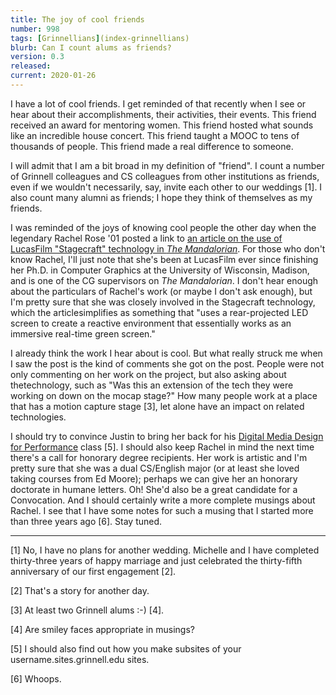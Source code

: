 ```yaml
---
title: The joy of cool friends
number: 998
tags: [Grinnellians](index-grinnellians)
blurb: Can I count alums as friends?
version: 0.3
released: 
current: 2020-01-26
---
```

I have a lot of cool friends. I get reminded of that recently when
I see or hear about their accomplishments, their activities, their
events.  This friend received an award for mentoring women.  This
friend hosted what sounds like an incredible house concert.  This
friend taught a MOOC to tens of thousands of people.  This friend
made a real difference to someone.

I will admit that I am a bit broad in my definition of "friend". I
count a number of Grinnell colleagues and CS colleagues from other
institutions as friends, even if we wouldn't necessarily, say,
invite each other to our weddings [1].  I also count many alumni
as friends; I hope they think of themselves as my friends.

I was reminded of the joys of knowing cool people the other day
when the legendary Rachel Rose '01 posted a link to [an article on
the use of LucasFilm "Stagecraft" technology in _The
Mandalorian_](https://www.slashfilm.com/the-mandalorian-stagecraft-photos/).
For those who don't know Rachel, I'll just note that she's been at
LucasFilm ever since finishing her Ph.D. in Computer Graphics at
the University of Wisconsin, Madison, and is one of the CG supervisors
on _The Mandalorian_.  I don't hear enough about the particulars
of Rachel's work (or maybe I don't ask enough), but I'm pretty sure
that she was closely involved in the Stagecraft technology, which
the articlesimplifies as something that "uses a rear-projected LED
screen to create a reactive environment that essentially works as
an immersive real-time green screen."

I already think the work I hear about is cool.  But what really struck
me when I saw the post is the kind of comments she got on the post. People
were not only commenting on her work on the project, but also asking
about thetechnology, such as "Was this an extension of the tech they 
were working on down on the mocap stage?"  How many people work at a
place that has a motion capture stage [3], let alone have an impact on
related technologies.

I should try to convince Justin to bring her back for his [Digital
Media Design for Performance](http://thd295.thomas.sites.grinnell.edu/)
class [5].  I should also keep Rachel in mind the next time there's
a call for honorary degree recipients.  Her work is artistic and
I'm pretty sure that she was a dual CS/English major (or at least
she loved taking courses from Ed Moore); perhaps we can give her
an honorary doctorate in humane letters.  Oh!  She'd also be a great
candidate for a Convocation.  And I should certainly write a more
complete musings about Rachel.  I see that I have some notes for
such a musing that I started more than three years ago [6].  Stay
tuned.

---

[1] No, I have no plans for another wedding.  Michelle and I have
completed thirty-three years of happy marriage and just celebrated
the thirty-fifth anniversary of our first engagement [2].

[2] That's a story for another day.

[3] At least two Grinnell alums :-) [4].

[4] Are smiley faces appropriate in musings?

[5] I should also find out how you make subsites of your 
username.sites.grinnell.edu sites.

[6] Whoops.
